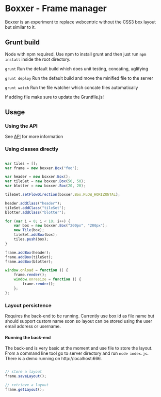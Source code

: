 Boxxer - Frame manager
=======================

Boxxer is an experiment to replace webcentric without the CSS3 box layout but similar to it.

## Grunt build

Node with npm required. Use npm to install grunt and then just run ```npm install``` inside the root directory.

```grunt``` Run the default build which does unit testing, concating, uglifying

```grunt deploy``` Run the default build and move the minified file to the server

```grunt watch``` Run the file watcher which concate files automatically

If adding file make sure to update the Gruntfile.js!

## Usage

### Using the API

See [API](https://github.com/caplin/boxxer/wiki/API "View API on wiki") for more information

### Using classes directly

```javascript

var tiles = [];
var frame = new boxxer.Box("foo");

var header = new boxxer.Box();
var tileSet = new boxxer.Box(50, 50);
var blotter = new boxxer.Box(20, 20);

tileSet.setFlowDirection(boxxer.Box.FLOW_HORIZONTAL);

header.addClass("header");
tileSet.addClass("tileSet");
blotter.addClass("blotter");

for (var i = 0; i < 10; i++) {
    var box = new boxxer.Box("200px", "200px");
    new Tile(box);
    tileSet.addBox(box);
    tiles.push(box);
}

frame.addBox(header);
frame.addBox(tileSet);
frame.addBox(blotter);

window.onload = function () {
    frame.render();
    window.onresize = function () {
        frame.render();
    };
};

```

### Layout persistence

Requires the back-end to be running. Currently use box id as file name but should support custom name soon
so layout can be stored using the user email address or username.

#### Running the back-end

The back-end is very basic at the moment and use file to store the layout.
From a command line tool go to server directory and run ```node index.js```.
There is a demo running on http://localhost:666.


```javascript

// store a layout
frame.saveLayout();

// retrieve a layout
frame.getLayout();

```